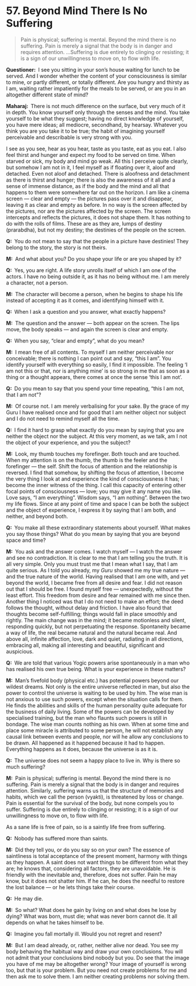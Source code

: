 # 57. Beyond Mind There Is No Suffering

>Pain is physical; suffering is mental. Beyond the mind there is no suffering. Pain is merely a signal that the body is in danger and requires attention. …Suffering is due entirely to clinging or resisting; it is a sign of our unwillingness to move on, to flow with life.

**Questioner:**&ensp;I see you sitting in your son’s house waiting for lunch to be served. And I wonder whether the content of your consciousness is similar to mine, or partly different, or totally different. Are you hungry and thirsty as I am, waiting rather impatiently for the meals to be served, or are you in an altogether different state of mind?

**Maharaj:**&ensp;There is not much difference on the surface, but very much of it in depth. You know yourself only through the senses and the mind. You take yourself to be what they suggest; having no direct knowledge of yourself, you have mere ideas; all mediocre, secondhand, by hearsay. Whatever you think you are you take it to be true; the habit of imagining yourself perceivable and describable is very strong with you. 

I see as you see, hear as you hear, taste as you taste, eat as you eat. I also feel thirst and hunger and expect my food to be served on time. When starved or sick, my body and mind go weak. All this I perceive quite clearly, but somehow I am not in it, I feel myself as if floating over it, aloof and detached. Even not aloof and detached. There is aloofness and detachment as there is thirst and hunger; there is also the awareness of it all and a sense of immense distance, as if the body and the mind and all that happens to them were somewhere far out on the horizon. I am like a cinema screen — clear and empty — the pictures pass over it and disappear, leaving it as clear and empty as before. In no way is the screen affected by the pictures, nor are the pictures affected by the screen. The screen intercepts and reflects the pictures, it does not shape them. It has nothing to do with the rolls of films. These are as they are, lumps of destiny (<span data-tippy-content="Destiny, <em>sanchita karma</em> (karma of past lives) that has become the destiny in the present life.">prarabdha</span>), but not my destiny; the destinies of the people on the screen.

**Q:**&ensp;You do not mean to say that the people in a picture have destinies! They belong to the story, the story is not theirs.

**M:**&ensp;And what about you? Do you shape your life or are you shaped by it?

**Q:**&ensp;Yes, you are right. A life story unrolls itself of which I am one of the actors. I have no being outside it, as it has no being without me. I am merely a character, not a person.

**M:**&ensp;The character will become a person, when he begins to shape his life instead of accepting it as it comes, and identifying himself with it.

**Q:**&ensp;When I ask a question and you answer, what exactly happens?

**M:**&ensp;The question and the answer — both appear on the screen. The lips move, the body speaks — and again the screen is clear and empty.

**Q:**&ensp;When you say, “clear and empty”, what do you mean?

**M:**&ensp;I mean free of all contents. To myself I am neither perceivable nor conceivable; there is nothing I can point out and say, “this I am”. You identify yourself with everything so easily, I find it impossible. The feeling ‘I am not this or that, nor is anything mine’ is so strong in me that as soon as a thing or a thought appears, there comes at once the sense ‘this I am not’.

**Q:**&ensp;Do you mean to say that you spend your time repeating, “this I am not, that I am not”?

**M:**&ensp;Of course not. I am merely verbalising for your sake. By the grace of my <span data-tippy-content="Spiritual teacher, preceptor.">Guru</span> I have realised once and for good that I am neither object nor subject and I do not need to remind myself all the time.

**Q:**&ensp;I find it hard to grasp what exactly do you mean by saying that you are neither the object nor the subject. At this very moment, as we talk, am I not the object of your experience, and you the subject?

**M:**&ensp;Look, my thumb touches my forefinger. Both touch and are touched. When my attention is on the thumb, the thumb is the feeler and the forefinger — the self. Shift the focus of attention and the relationship is reversed. I find that somehow, by shifting the focus of attention, I become the very thing I look at and experience the kind of consciousness it has; I become the inner witness of the thing. I call this capacity of entering other focal points of consciousness — love; you may give it any name you like. Love says, “I am everything”. Wisdom says, “I am nothing”. Between the two my life flows. Since at any point of time and space I can be both the subject and the object of experience, I express it by saying that I am both, and neither, and beyond both.

**Q:**&ensp;You make all these extraordinary statements about yourself. What makes you say those things? What do you mean by saying that you are beyond space and time?

**M:**&ensp;You ask and the answer comes. I watch myself — I watch the answer and see no contradiction. It is clear to me that I am telling you the truth. It is all very simple. Only you must trust me that I mean what I say, that I am quite serious. As I told you already, my *Guru* showed me my true nature — and the true nature of the world. Having realised that I am one with, and yet beyond the world, I became free from all desire and fear. I did not reason out that I should be free. I found myself free — unexpectedly, without the least effort. This freedom from desire and fear remained with me since then. Another thing I noticed was that I do not need to make an effort; the deed follows the thought, without delay and friction. I have also found that thoughts become self-fulfilling; things would fall in place smoothly and rightly. The main change was in the mind; it became motionless and silent, responding quickly, but not perpetuating the response. Spontaneity became a way of life, the real became natural and the natural became real. And above all, infinite affection, love, dark and quiet, radiating in all directions, embracing all, making all interesting and beautiful, significant and auspicious.

**Q:**&ensp;We are told that various <span data-tippy-content="One who practices <em>yoga</em>.">Yogi</span>c powers arise spontaneously in a man who has realised his own true being. What is your experience in these matters?

**M:**&ensp;Man’s fivefold body (physical etc.) has potential powers beyond our wildest dreams. Not only is the entire universe reflected in man, but also the power to control the universe is waiting to be used by him. The wise man is not anxious to use such powers, except when the situation calls for them. He finds the abilities and skills of the human personality quite adequate for the business of daily living. Some of the powers can be developed by specialised training, but the man who flaunts such powers is still in bondage. The wise man counts nothing as his own. When at some time and place some miracle is attributed to some person, he will not establish any causal link between events and people, nor will he allow any conclusions to be drawn. All happened as it happened because it had to happen. Everything happens as it does, because the universe is as it is.

**Q:**&ensp;The universe does not seem a happy place to live in. Why is there so much suffering?

**M:**&ensp;Pain is physical; suffering is mental. Beyond the mind there is no suffering. Pain is merely a signal that the body is in danger and requires attention. Similarly, suffering warns us that the structure of memories and habits, which we call the person (<span data-tippy-content="Person, the outer self.">vyakti</span>), is threatened by loss or change. Pain is essential for the survival of the body, but none compels you to suffer. Suffering is due entirely to clinging or resisting; it is a sign of our unwillingness to move on, to flow with life. 

As a sane life is free of pain, so is a saintly life free from suffering.

**Q:**&ensp;Nobody has suffered more than saints.

**M:**&ensp;Did they tell you, or do you say so on your own? The essence of saintliness is total acceptance of the present moment, harmony with things as they happen. A saint does not want things to be different from what they are; he knows that, considering all factors, they are unavoidable. He is friendly with the inevitable and, therefore, does not suffer. Pain he may know, but it does not shatter him. If he can, he does the needful to restore the lost balance — or he lets things take their course.

**Q:**&ensp;He may die.

**M:**&ensp;So what? What does he gain by living on and what does he lose by dying? What was born, must die; what was never born cannot die. It all depends on what he takes himself to be.

**Q:**&ensp;Imagine you fall mortally ill. Would you not regret and resent?

**M:**&ensp;But I am dead already, or, rather, neither alive nor dead. You see my body behaving the habitual way and draw your own conclusions. You will not admit that your conclusions bind nobody but you. Do see that the image you have of me may be altogether wrong? Your image of yourself is wrong too, but that is your problem. But you need not create problems for me and then ask me to solve them. I am neither creating problems nor solving them.

<script>
export default {
  props: ["slot-key"],
  mounted () {
    tippy("[data-tippy-content]", {allowHTML: true});
  }
}
</script>

